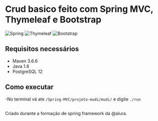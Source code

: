 # Crud basico feito com Spring MVC, Thymeleaf e Bootstrap

![Spring](https://img.shields.io/badge/spring-%236DB33F.svg?style=for-the-badge&logo=spring&logoColor=white)
![Thymeleaf](https://img.shields.io/badge/Thymeleaf-%23005C0F.svg?style=for-the-badge&logo=Thymeleaf&logoColor=white)
![Bootstrap](https://img.shields.io/badge/bootstrap-%23563D7C.svg?style=for-the-badge&logo=bootstrap&logoColor=white)

## Requisitos necessários
- Maven 3.6.6 
- Java 1.8
- PostgreSQL 12

## Como executar
-No terminal vá ate ```/Spring-MVC/projeto-mudi/mudi/``` e digite ```./run```  

##

Criado durante a formação de spring framework da @alura.
